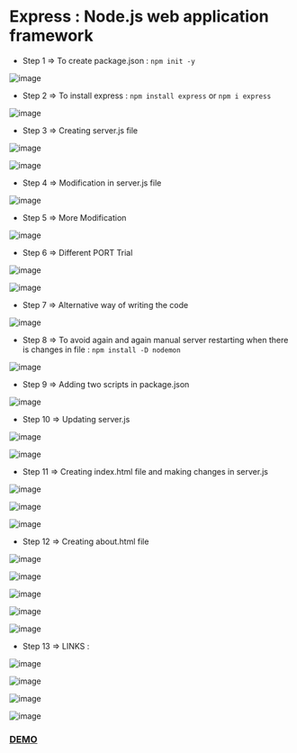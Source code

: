 # Express : Node.js web application framework

- Step 1 => To create package.json : `npm init -y`

![image](https://user-images.githubusercontent.com/86548591/158029029-ab66ca2e-bc79-4447-88d1-48f605017683.png)


- Step 2 => To install express : `npm install express` or `npm i express`

![image](https://user-images.githubusercontent.com/86548591/158029124-25ae141b-7328-4a1c-9f62-1e51bedb36c0.png)


- Step 3 => Creating server.js file

![image](https://user-images.githubusercontent.com/86548591/158029622-4ebdcd10-2d8b-4dc4-917b-f2e91b51afb2.png)

![image](https://user-images.githubusercontent.com/86548591/158029627-0e857cc7-fc9b-4bb4-8918-d0df9373e5fa.png)


- Step 4 => Modification in server.js file

![image](https://user-images.githubusercontent.com/86548591/158029831-314df9d8-8760-42e0-9a1f-7322658061d1.png)


- Step 5 => More Modification

![image](https://user-images.githubusercontent.com/86548591/158030028-8224f5aa-b38e-43c3-871b-f02ec6733d8d.png)


- Step 6 => Different PORT Trial

![image](https://user-images.githubusercontent.com/86548591/158030184-612df692-5fee-456f-acca-86e50a9c846c.png)

![image](https://user-images.githubusercontent.com/86548591/158030282-0216fabd-3c08-4c10-a0fe-6731c1b7871d.png)


- Step 7 => Alternative way of writing the code

![image](https://user-images.githubusercontent.com/86548591/158030421-43f51989-9f2f-4a2f-bba8-9aeb369c32c9.png)


- Step 8 => To avoid again and again manual server restarting when there is changes in file : `npm install -D nodemon`

![image](https://user-images.githubusercontent.com/86548591/158030819-0209340b-62db-4889-863f-f00afb2acab7.png)


- Step 9 => Adding two scripts in package.json

![image](https://user-images.githubusercontent.com/86548591/158030934-42831a3a-1f18-44dc-8faf-ab549ef568f0.png)


- Step 10 => Updating server.js

![image](https://user-images.githubusercontent.com/86548591/158031103-b2900662-9070-43e6-8a5e-daf9b50c6d9c.png)

![image](https://user-images.githubusercontent.com/86548591/158031136-038a762c-6764-4b52-b37f-66e3e40d31fc.png)


- Step 11 => Creating index.html file and making changes in server.js

![image](https://user-images.githubusercontent.com/86548591/158031823-0afa7d11-f767-4dfd-b5b6-acbae79a458c.png)

![image](https://user-images.githubusercontent.com/86548591/158031754-f8e2393e-e4e0-4508-a187-09f8d56cddee.png)

![image](https://user-images.githubusercontent.com/86548591/158031809-fce6c585-4fda-4421-89aa-ca9d32396433.png)


- Step 12 => Creating about.html file

![image](https://user-images.githubusercontent.com/86548591/158032391-1ceeb2e6-16a9-4656-8b04-219f74e0a6f0.png)

![image](https://user-images.githubusercontent.com/86548591/158032415-1f992dc0-405e-408c-b201-9bf98496bed3.png)

![image](https://user-images.githubusercontent.com/86548591/158032424-69ea4b89-39ed-4bc8-a7a0-b67385a05147.png)

![image](https://user-images.githubusercontent.com/86548591/158032520-a8ab91f2-3f4b-4229-a9c2-6bdbe94ff3f7.png)

![image](https://user-images.githubusercontent.com/86548591/158032521-eaeb9acc-fc61-4f0b-b93e-8cbedcf3df02.png)


- Step 13 => LINKS :

![image](https://user-images.githubusercontent.com/86548591/158032741-b0df1061-b0d7-4689-b060-825089f3ce41.png)

![image](https://user-images.githubusercontent.com/86548591/158032754-ff94dad3-9da3-4299-a2d8-77b9d54c90ea.png)

![image](https://user-images.githubusercontent.com/86548591/158032821-db3df1f7-b7c5-44cd-8293-911cff525220.png)

![image](https://user-images.githubusercontent.com/86548591/158032829-0a6c9264-2037-4d0b-a27d-3249577339e5.png)


### [DEMO](https://express-phase-1.herokuapp.com/)
